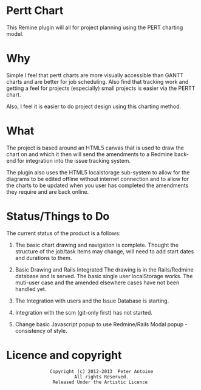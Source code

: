 # Pertt Chart #

This Remine plugin will all for project planning using the PERT charting model.

# Why #

Simple I feel that pertt charts are more visually accessible than GANTT charts and
are better for job scheduling. Also find that tracking work and getting a feel for
projects (especially) small projects is easier via the PERTT chart.

Also, I feel it is easier to do project design using this charting method.

# What #

The project is based around an HTML5 canvas that is used to draw the chart on and
which it then will send the amendments to a Redmine back-end for integration into 
the issue tracking system.

The plugin also uses the HTML5 localstorage sub-system to allow for the diagrams
to be edited offline without internet connection and to allow for the charts to
be updated when you user has completed the amendments they require and are back
online.

# Status/Things to Do #

The current status of the product is a follows:

1. The basic chart drawing and navigation is complete.
   Thought the structure of the job/task items may change, will need to add start
   dates and durations to them.

2. Basic Drawing and Rails Integrated
   The drawing is in the Rails/Redmine database and is served. The basic single user
   localStorage works. The muti-user case and the amended elsewhere cases have not
   been handled yet.

3. The Integration with users and the Issue Database is starting.

4. Integration with the scm (git-only first) has not started.

5. Change basic Javascript popup to use Redmine/Rails Modal popup - consistency of style.

# Licence and copyright #
                    Copyright (c) 2012-2013  Peter Antoine
                             All rights Reserved.
                     Released Under the Artistic Licence
